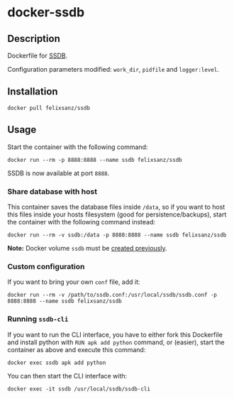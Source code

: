 # docker-ssdb

## Description

Dockerfile for [SSDB](https://github.com/ideawu/ssdb).

Configuration parameters modified: `work_dir`, `pidfile` and `logger:level`.

## Installation

```
docker pull felixsanz/ssdb
```

## Usage

Start the container with the following command:

```
docker run --rm -p 8888:8888 --name ssdb felixsanz/ssdb
```

SSDB is now available at port `8888`.

### Share database with host

This container saves the database files inside `/data`, so if you want to host this files inside your hosts filesystem (good for persistence/backups), start the container with the following command instead:

```
docker run --rm -v ssdb:/data -p 8888:8888 --name ssdb felixsanz/ssdb
```

**Note:** Docker volume `ssdb` must be [created previously](https://docs.docker.com/engine/reference/commandline/volume_create/).

### Custom configuration

If you want to bring your own `conf` file, add it:

```
docker run --rm -v /path/to/ssdb.conf:/usr/local/ssdb/ssdb.conf -p 8888:8888 --name ssdb felixsanz/ssdb
```

### Running `ssdb-cli`

If you want to run the CLI interface, you have to either fork this Dockerfile and install python with `RUN apk add python` command, or (easier), start the container as above and execute this command:

```
docker exec ssdb apk add python
```

You can then start the CLI interface with:

```
docker exec -it ssdb /usr/local/ssdb/ssdb-cli
```
